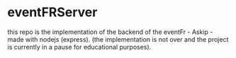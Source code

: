 # eventFRServer

this repo is the implementation of the backend of the eventFr - Askip - made with nodejs (express).
(the implementation is not over and the project is currently in a pause for educational purposes).
